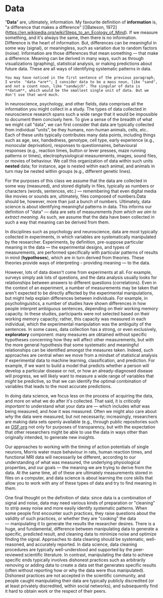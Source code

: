 # Data

“**Data**” are, ultimately, information. My favourite definition of **information** is, "a difference that makes a difference" [(]Bateson, 1972](https://en.wikipedia.org/wiki/Steps_to_an_Ecology_of_Mind). If we measure something, and it's always the same, then there is no information. Difference is the heart of information. But, differences can be meaningful in some way (signal), or meaningless, such as variation due to random factors (noise). Information are those differences that mean something — that make a difference. Meaning can be derived in many ways, such as through visualizations (graphing), statistical analysis, or making predictions about future data. These are all ways of identifying systematic patterns in data.


```{Note}
You may have noticed in the first sentence of the previous paragraph, I wrote  "data *are*"; I consider data to be a mass noun, like "sand", and not a count noun, like "sandwich". The singular of data is **datum**, which would be the smallest single unit of data. But we don't use that word much.
```

In neuroscience, psychology, and other fields, data comprises all the information you might collect in a study. The types of data collected in neuroscience research spans such a wide range that it would be impossible to document them concisely here. To give a sense of the breadth of what we might call "data", we can first consider that data are typically collected from individual “units”, be they humans, non-human animals, cells, etc.. Each of these units typically contributes many data points, including things such as age, sex, handedness, genotype, cell type, early experience (e.g., monocular deprivation), responses to questionnaires, behavioural responses (e.g., reaction times, button or lever presses, maze running patterns or times), electrophysiological measurements, images, sound files, or movies of behaviour. We call this organization of data within such units **nested** data; for instance, age is nested within each animal, and animals in turn may be nested within groups (e.g., different genetic lines).

 For the purposes of this class we assume that the data are collected in some way (measured), and stored digitally in files, typically as numbers or characters (words, sentences, etc.) — remembering that even digital media like movies or sounds are, ultimately, files composed of numbers.Data should be, however, more than just a bunch of numbers. Ultimately, data science is about identifying meaningful patterns in data. This informs our definition of "data" — data are sets of measurements *from which we aim to extract meaning*. As such, we assume that the data have been collected in such a way that meaning can be derived from them.

In disciplines such as psychology and neuroscience, data are most typically collected in experiments, in which variables are systematically manipulated by the researcher. Experiments, by definition, pre-suppose particular meaning in the data — the experimental designs, and types of measurements, are performed specifically with particular patterns of results in mind (**hypotheses**), which are in turn derived from theories. These theories provide ways of interpreting - providing meaning — to the data.

However, lots of data doesn't come from experiments at all. For example, surveys simply ask lots of questions, and the data analysis usually looks for relationships between answers to different questions (correlations). Even in the context of an experiment, a number of measurements may be taken that aren't expected to be directly affected by the experimental manipulations, but might help explain differences between individuals. For example, in psycholinguistics, a number of studies have shown differences in how people interpret ambiguous sentences, depending on their working memory capacity. In these studies, participants were not selected based on their working memory capacity; rather, this capacity was measured in each individual, which the experimental manipulation was the ambiguity of the sentences. In some cases, data collection has a strong, or even exclusively, **exploratory** component: many measures are obtained without specific hypotheses concerning how they will affect other measurements, but with the more general hypothesis that some systematic and meaningful relationships can be identified amongst the measures taken. Indeed, such approaches are central when we move from a mindset of statistical analysis if experimental data to machine learning, classification, and prediction. For example, if we want to build a model that predicts whether a person will develop a particular disease or not, or how an already-diagnosed disease will progress, we will likely want to measure a wide range of variables that *might* be predictive, so that we can identify the optimal combination of variables that leads to the most accurate predictions.

In doing data science, we focus less on the process of acquiring the data, and more on what we do after it's collected. That said, it is *critically important* to understand what your data are — which includes *what* was being measured, and *how* it was measured. Often we might also care about *why* the data were measured, but not necessarily; increasingly, researchers are making data sets openly available (e.g., through public repositories such as [OSF.org](https://osf.org) not only for purposes of transparency, but with the expectation that other researchers might be able to use the data in ways other than originally intended, to generate new insights.  

Our approaches to working with the timing of action potentials of single neurons, Morris water maze behaviour in rats, human reaction times, and functional MRI data will necessarily be different, according to our understanding of what was measured, the underlying physiological properties, and our goals — the meaning we are trying to derive from the data. At the same time, all of these are ultimately measurements stored in files on a computer, and data science is about learning the core skills that allow you to work with any of these types of data and try to find meaning in them.

One final thought on the definition of data: since data is a combination of signal and noise, data may need various kinds of preparation or "cleaning" to strip away noise and more easily identify systematic patterns. When some people first encounter such practices, they raise questions about the validity of such practices, or whether they are "cooking" the data — manipulating it to generate the results the researcher desires. There is a huge, and fundamental, difference between manipulating data to generate a specific, predicted result, and cleaning data to minimize noise and optimize finding the signal. Approaches to data cleaning should be systematic, well-reasoned, and accurately reported. In data science, data cleaning procedures are typically well-understood and supported by the peer-reviewed scientific literature. In contrast, manipulating the data to achieve specific ends typically involves dishonest practices such as arbitrarily removing or adding data to create a data set that generates specific results (often without reporting how or why the data were thus manipulated). Dishonest practices are not accepted in the scientific community, and people caught manipulating their data are typically publicly discredited (or at least privately discredited, within social networks), and subsequently find it hard to obtain work or the respect of their peers.
